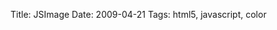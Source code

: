 Title: JSImage
Date: 2009-04-21
Tags: html5, javascript, color

<div id="cp-repo"></div>

<script src="/static/js/repo.js"></script>
<script>
    $(function() {
        $('#cp-repo').repo({
            user: 'mwcz',
            name: 'JSImage'
        });
    });
</script>
